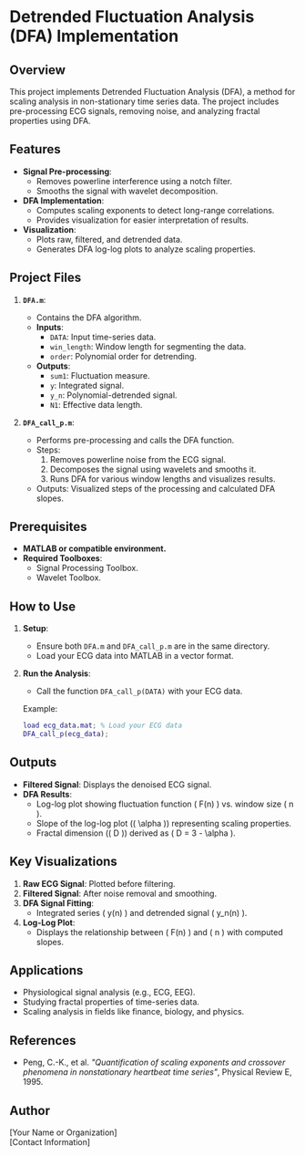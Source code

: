 # Detrended Fluctuation Analysis (DFA) Implementation

## Overview
This project implements Detrended Fluctuation Analysis (DFA), a method for scaling analysis in non-stationary time series data. The project includes pre-processing ECG signals, removing noise, and analyzing fractal properties using DFA.

## Features
- **Signal Pre-processing**:
  - Removes powerline interference using a notch filter.
  - Smooths the signal with wavelet decomposition.
- **DFA Implementation**:
  - Computes scaling exponents to detect long-range correlations.
  - Provides visualization for easier interpretation of results.
- **Visualization**:
  - Plots raw, filtered, and detrended data.
  - Generates DFA log-log plots to analyze scaling properties.

## Project Files
1. **`DFA.m`**:
   - Contains the DFA algorithm.
   - **Inputs**:
     - `DATA`: Input time-series data.
     - `win_length`: Window length for segmenting the data.
     - `order`: Polynomial order for detrending.
   - **Outputs**:
     - `sum1`: Fluctuation measure.
     - `y`: Integrated signal.
     - `y_n`: Polynomial-detrended signal.
     - `N1`: Effective data length.

2. **`DFA_call_p.m`**:
   - Performs pre-processing and calls the DFA function.
   - Steps:
     1. Removes powerline noise from the ECG signal.
     2. Decomposes the signal using wavelets and smooths it.
     3. Runs DFA for various window lengths and visualizes results.
   - Outputs: Visualized steps of the processing and calculated DFA slopes.

## Prerequisites
- **MATLAB or compatible environment.**
- **Required Toolboxes**:
  - Signal Processing Toolbox.
  - Wavelet Toolbox.

## How to Use
1. **Setup**:
   - Ensure both `DFA.m` and `DFA_call_p.m` are in the same directory.
   - Load your ECG data into MATLAB in a vector format.
   
2. **Run the Analysis**:
   - Call the function `DFA_call_p(DATA)` with your ECG data.
   
   Example:
   ```matlab
   load ecg_data.mat; % Load your ECG data
   DFA_call_p(ecg_data);
   ```

## Outputs
- **Filtered Signal**: Displays the denoised ECG signal.
- **DFA Results**:
  - Log-log plot showing fluctuation function \( F(n) \) vs. window size \( n \).
  - Slope of the log-log plot (\( \alpha \)) representing scaling properties.
  - Fractal dimension (\( D \)) derived as \( D = 3 - \alpha \).

## Key Visualizations
1. **Raw ECG Signal**: Plotted before filtering.
2. **Filtered Signal**: After noise removal and smoothing.
3. **DFA Signal Fitting**:
   - Integrated series \( y(n) \) and detrended signal \( y_n(n) \).
4. **Log-Log Plot**:
   - Displays the relationship between \( F(n) \) and \( n \) with computed slopes.

## Applications
- Physiological signal analysis (e.g., ECG, EEG).
- Studying fractal properties of time-series data.
- Scaling analysis in fields like finance, biology, and physics.

## References
- Peng, C.-K., et al. *"Quantification of scaling exponents and crossover phenomena in nonstationary heartbeat time series"*, Physical Review E, 1995.

## Author
[Your Name or Organization]  
[Contact Information]
